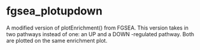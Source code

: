 # fgsea_plotupdown
A modified version of plotEnrichment() from FGSEA. This version takes in two pathways instead of one: an UP and a DOWN -regulated pathway. Both are plotted on the same enrichment plot. 
